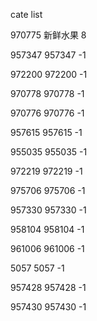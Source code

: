 cate list

970775 新鲜水果 8

957347 957347 -1

972200 972200 -1

970778 970778 -1

970776 970776 -1

957615 957615 -1

955035 955035 -1

972219 972219 -1

975706 975706 -1

957330 957330 -1

958104 958104 -1

961006 961006 -1

5057 5057 -1

957428 957428 -1

957430 957430 -1

